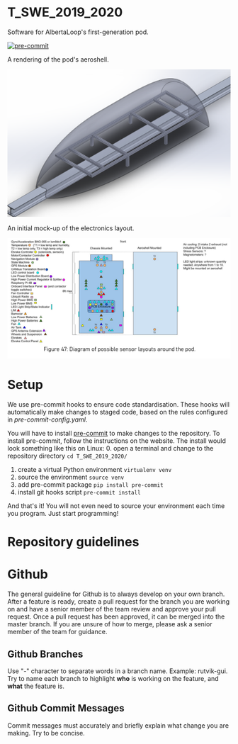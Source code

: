 # T_SWE_2019_2020
Software for AlbertaLoop's first-generation pod.

[![pre-commit](https://img.shields.io/badge/pre--commit-enabled-brightgreen?logo=pre-commit&logoColor=white)](https://github.com/pre-commit/pre-commit)

A rendering of the pod's aeroshell.

![podrender](docs/podrender.png)

An initial mock-up of the electronics layout.

![podelectronics](docs/podelectronics.png)

# Setup
We use pre-commit hooks to ensure code standardisation. These hooks will automatically make changes to staged code, based on the rules configured in _pre-commit-config.yaml_.

You will have to install [pre-commit](https://pre-commit.com/) to make changes to the repository. To install pre-commit, follow the instructions on the website. The install would look something like this on Linux:
0. open a terminal and change to the repository directory `cd T_SWE_2019_2020/`
1. create a virtual Python environment `virtualenv venv`
2. source the environment `source venv`
3. add pre-commit package `pip install pre-commit`
4. install git hooks script `pre-commit install`

And that's it! You will not even need to source your environment each time you program. Just start programming!

# Repository guidelines

# Github
The general guideline for Github is to always develop on your own branch. After a feature is ready, create a pull request for the branch you are working on and have a senior member of the team review and approve your pull request. Once a pull request has been approved, it can be merged into the master branch. If you are unsure of how to merge, please ask a senior member of the team for guidance.

## Github Branches
Use "-" character to separate words in a branch name. Example: rutvik-gui. Try to name each branch to highlight **who** is working on the feature, and **what** the feature is.

## Github Commit Messages
Commit messages must accurately and briefly explain what change you are making. Try to be concise.
